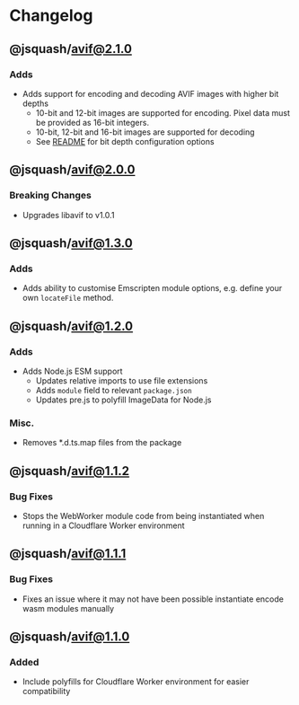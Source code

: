 # Changelog

## @jsquash/avif@2.1.0

### Adds

- Adds support for encoding and decoding AVIF images with higher bit depths
    - 10-bit and 12-bit images are supported for encoding. Pixel data must be provided as 16-bit integers.
    - 10-bit, 12-bit and 16-bit images are supported for decoding
    - See [README](./README.md) for bit depth configuration options

## @jsquash/avif@2.0.0

### Breaking Changes

- Upgrades libavif to v1.0.1

## @jsquash/avif@1.3.0

### Adds

- Adds ability to customise Emscripten module options, e.g. define your own `locateFile` method.

## @jsquash/avif@1.2.0

### Adds

- Adds Node.js ESM support
    - Updates relative imports to use file extensions
    - Adds `module` field to relevant `package.json`
    - Updates pre.js to polyfill ImageData for Node.js

### Misc.

- Removes *.d.ts.map files from the package

## @jsquash/avif@1.1.2

### Bug Fixes

- Stops the WebWorker module code from being instantiated when running in a Cloudflare Worker environment

## @jsquash/avif@1.1.1

### Bug Fixes

- Fixes an issue where it may not have been possible instantiate encode wasm modules manually

## @jsquash/avif@1.1.0

### Added 

- Include polyfills for Cloudflare Worker environment for easier compatibility
